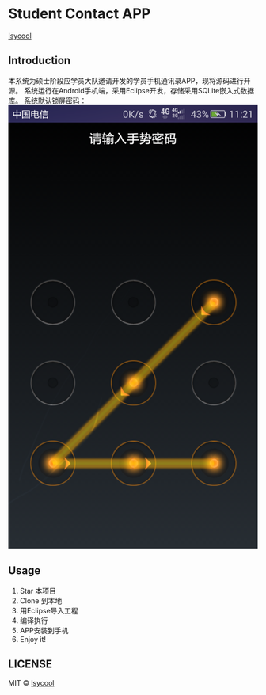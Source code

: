 # Student Contact APP

[lsycool](https://github.com/lsycool/contact8)

## Introduction

本系统为硕士阶段应学员大队邀请开发的学员手机通讯录APP，现将源码进行开源。
系统运行在Android手机端，采用Eclipse开发，存储采用SQLite嵌入式数据库。
系统默认锁屏密码：
![Image text](https://raw.githubusercontent.com/lsycool/imgFolder/master/Screenshot_2016-09-13-11-21-28.png)

## Usage

1. Star 本项目
2. Clone 到本地
3. 用Eclipse导入工程
4. 编译执行
5. APP安装到手机
6. Enjoy it!


## LICENSE

MIT © [lsycool](https://github.com/lsycool/contact8)